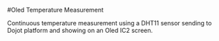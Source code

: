 #Oled Temperature Measurement

Continuous temperature measurement using a DHT11 sensor sending to Dojot platform and showing on an Oled IC2 screen.

